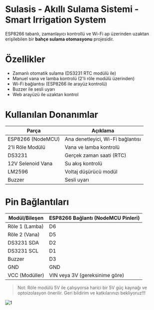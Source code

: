 # Sulasis - Akıllı Sulama Sistemi - Smart Irrigation System

ESP8266 tabanlı, zamanlayıcı kontrollü ve Wi-Fi ap üzerinden uzaktan erişilebilen bir **bahçe sulama otomasyonu** projesidir.

# Özellikler

-  Zamanlı otomatik sulama (DS3231 RTC modülü ile)
-  Manuel vana ve lamba kontrolü (2'li röle modülü üzerinden)
-  Wi-Fi bağlantısı (ESP8266 ile arayüz kontrolü)
-  Buzzer ile sesli uyarı
-  Web arayüzü ile uzaktan kontrol

# Kullanılan Donanımlar

| Parça              | Açıklama                          |
|-------------------|-----------------------------------|
| ESP8266 (NodeMCU) | Ana denetleyici, Wi-Fi bağlantısı |
| 2’li Röle Modülü  | Vana ve lamba kontrolü            |
| DS3231            | Gerçek zaman saati (RTC)          |
| 12V Selenoid Vana | Su akış kontrolü                  |
| LM2596            | Voltaj düşürücü modül             |
| Buzzer            | Sesli uyarı                       |

# Pin Bağlantıları

| Modül/Bileşen     | ESP8266 Bağlantı (NodeMCU Pinleri) |
|-------------------|-------------------------------------|
| Röle 1 (Lamba)     | D6                          |
| Röle 2 (Vana)      | D5                          |
| DS3231 SDA         | D2                          |
| DS3231 SCL         | D1                          |
| Buzzer             | D3                          |
| GND                | GND                                 |
| VCC (Modüller)     | VIN veya 3V (gereksinime göre)      |

> Not: Röle modülü 5V ile çalışıyorsa harici bir 5V güç kaynağı ve optoizolasyon önerilir.
> Geri bildirim ve katkılarınızı bekliyoruz!!!



![1](https://github.com/user-attachments/assets/13317b6b-8d34-48ba-90d2-5a532c83c6d1)



